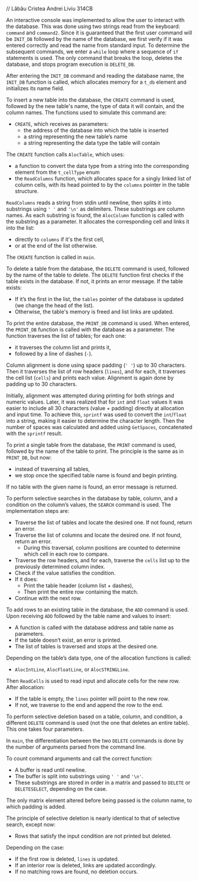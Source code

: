 // Lăbău Cristea Andrei Liviu 314CB

An interactive console was implemented to allow the user to interact with the database. This was done using two strings read from the keyboard: `command` and `command2`. Since it is guaranteed that the first user command will be `INIT_DB` followed by the name of the database, we first verify if it was entered correctly and read the name from standard input. To determine the subsequent commands, we enter a `while` loop where a sequence of `if` statements is used. The only command that breaks the loop, deletes the database, and stops program execution is `DELETE_DB`.

After entering the `INIT_DB` command and reading the database name, the `INIT_DB` function is called, which allocates memory for a `t_db` element and initializes its name field.

To insert a new table into the database, the `CREATE` command is used, followed by the new table's name, the type of data it will contain, and the column names. The functions used to simulate this command are:
- `CREATE`, which receives as parameters:
  - the address of the database into which the table is inserted
  - a string representing the new table’s name
  - a string representing the data type the table will contain

The `CREATE` function calls `AlocTable`, which uses:
- a function to convert the data type from a string into the corresponding element from the `t_cellType` enum
- the `ReadColumns` function, which allocates space for a singly linked list of column cells, with its head pointed to by the `columns` pointer in the table structure.

`ReadColumns` reads a string from stdin until newline, then splits it into substrings using `' '` and `'\n'` as delimiters. These substrings are column names. As each substring is found, the `AlocColumn` function is called with the substring as a parameter. It allocates the corresponding cell and links it into the list:
- directly to `columns` if it's the first cell,
- or at the end of the list otherwise.

The `CREATE` function is called in `main`.

To delete a table from the database, the `DELETE` command is used, followed by the name of the table to delete. The `DELETE` function first checks if the table exists in the database. If not, it prints an error message. If the table exists:
- If it’s the first in the list, the `tables` pointer of the database is updated (we change the head of the list).
- Otherwise, the table's memory is freed and list links are updated.

To print the entire database, the `PRINT_DB` command is used. When entered, the `PRINT_DB` function is called with the database as a parameter. The function traverses the list of tables; for each one:
- it traverses the column list and prints it,
- followed by a line of dashes (`-`).

Column alignment is done using space padding (`' '`) up to 30 characters. Then it traverses the list of row headers (`lines`), and for each, it traverses the cell list (`cells`) and prints each value. Alignment is again done by padding up to 30 characters.

Initially, alignment was attempted during printing for both strings and numeric values. Later, it was realized that for `int` and `float` values it was easier to include all 30 characters (value + padding) directly at allocation and input time. To achieve this, `sprintf` was used to convert the `int`/`float` into a string, making it easier to determine the character length. Then the number of spaces was calculated and added using `GetSpaces`, concatenated with the `sprintf` result.

To print a single table from the database, the `PRINT` command is used, followed by the name of the table to print. The principle is the same as in `PRINT_DB`, but now:
- instead of traversing all tables,
- we stop once the specified table name is found and begin printing.

If no table with the given name is found, an error message is returned.

To perform selective searches in the database by table, column, and a condition on the column’s values, the `SEARCH` command is used. The implementation steps are:

- Traverse the list of tables and locate the desired one. If not found, return an error.
- Traverse the list of columns and locate the desired one. If not found, return an error.
  - During this traversal, column positions are counted to determine which cell in each row to compare.
- Traverse the row headers, and for each, traverse the `cells` list up to the previously determined column index.
- Check if the value satisfies the condition.
- If it does:
  - Print the table header (column list + dashes),
  - Then print the entire row containing the match.
- Continue with the next row.

To add rows to an existing table in the database, the `ADD` command is used. Upon receiving `ADD` followed by the table name and values to insert:
- A function is called with the database address and table name as parameters.
- If the table doesn’t exist, an error is printed.
- The list of tables is traversed and stops at the desired one.

Depending on the table’s data type, one of the allocation functions is called:
- `AlocIntLine`, `AlocFloatLine`, or `AlocSTRINGLine`.

Then `ReadCells` is used to read input and allocate cells for the new row. After allocation:
- If the table is empty, the `lines` pointer will point to the new row.
- If not, we traverse to the end and append the row to the end.

To perform selective deletion based on a table, column, and condition, a different `DELETE` command is used (not the one that deletes an entire table). This one takes four parameters.

In `main`, the differentiation between the two `DELETE` commands is done by the number of arguments parsed from the command line.

To count command arguments and call the correct function:
- A buffer is read until newline.
- The buffer is split into substrings using `' '` and `'\n'`.
- These substrings are stored in order in a matrix and passed to `DELETE` or `DELETESELECT`, depending on the case.

The only matrix element altered before being passed is the column name, to which padding is added.

The principle of selective deletion is nearly identical to that of selective search, except now:
- Rows that satisfy the input condition are not printed but deleted.

Depending on the case:
- If the first row is deleted, `lines` is updated.
- If an interior row is deleted, links are updated accordingly.
- If no matching rows are found, no deletion occurs.
